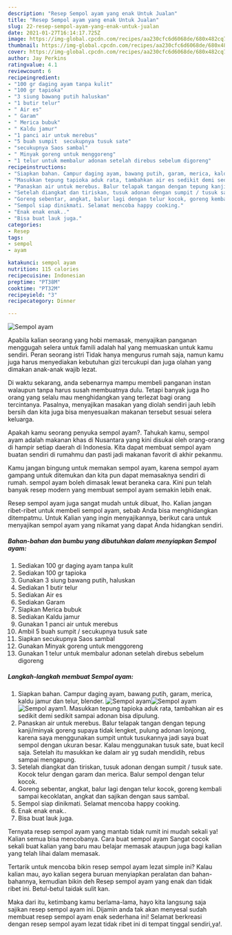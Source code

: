 ```yaml
---
description: "Resep Sempol ayam yang enak Untuk Jualan"
title: "Resep Sempol ayam yang enak Untuk Jualan"
slug: 22-resep-sempol-ayam-yang-enak-untuk-jualan
date: 2021-01-27T16:14:17.725Z
image: https://img-global.cpcdn.com/recipes/aa230cfc6d6068de/680x482cq70/sempol-ayam-foto-resep-utama.jpg
thumbnail: https://img-global.cpcdn.com/recipes/aa230cfc6d6068de/680x482cq70/sempol-ayam-foto-resep-utama.jpg
cover: https://img-global.cpcdn.com/recipes/aa230cfc6d6068de/680x482cq70/sempol-ayam-foto-resep-utama.jpg
author: Jay Perkins
ratingvalue: 4.1
reviewcount: 6
recipeingredient:
- "100 gr daging ayam tanpa kulit"
- "100 gr tapioka"
- "3 siung bawang putih haluskan"
- "1 butir telur"
- " Air es"
- " Garam"
- " Merica bubuk"
- " Kaldu jamur"
- "1 panci air untuk merebus"
- "5 buah sumpit  secukupnya tusuk sate"
- "secukupnya Saos sambal"
- " Minyak goreng untuk menggoreng"
- "1 telur untuk membalur adonan setelah direbus sebelum digoreng"
recipeinstructions:
- "Siapkan bahan. Campur daging ayam, bawang putih, garam, merica, kaldu jamur dan telur, blender."
- "Masukkan tepung tapioka aduk rata, tambahkan air es sedikit demi sedikit sampai adonan bisa dipulung."
- "Panaskan air untuk merebus. Balur telapak tangan dengan tepung kanji/minyak goreng supaya tidak lengket, pulung adonan lonjong, karena saya menggunakan sumpit untuk tusukannya jadi saya buat sempol dengan ukuran besar. Kalau menggunakan tusuk sate, buat kecil saja. Setelah itu masukkan ke dalam air yg sudah mendidih, rebus sampai mengapung."
- "Setelah diangkat dan tiriskan, tusuk adonan dengan sumpit / tusuk sate. Kocok telur dengan garam dan merica. Balur sempol dengan telur kocok."
- "Goreng sebentar, angkat, balur lagi dengan telur kocok, goreng kembali sampai kecoklatan, angkat dan sajikan dengan saus sambal."
- "Sempol siap dinikmati. Selamat mencoba happy cooking."
- "Enak enak enak.."
- "Bisa buat lauk juga."
categories:
- Resep
tags:
- sempol
- ayam

katakunci: sempol ayam 
nutrition: 115 calories
recipecuisine: Indonesian
preptime: "PT38M"
cooktime: "PT32M"
recipeyield: "3"
recipecategory: Dinner

---
```



![Sempol ayam](https://img-global.cpcdn.com/recipes/aa230cfc6d6068de/680x482cq70/sempol-ayam-foto-resep-utama.jpg)

Apabila kalian seorang yang hobi memasak, menyajikan panganan menggugah selera untuk famili adalah hal yang memuaskan untuk kamu sendiri. Peran seorang istri Tidak hanya mengurus rumah saja, namun kamu juga harus menyediakan kebutuhan gizi tercukupi dan juga olahan yang dimakan anak-anak wajib lezat.

Di waktu  sekarang, anda sebenarnya mampu membeli panganan instan walaupun tanpa harus susah membuatnya dulu. Tetapi banyak juga lho orang yang selalu mau menghidangkan yang terlezat bagi orang tercintanya. Pasalnya, menyajikan masakan yang diolah sendiri jauh lebih bersih dan kita juga bisa menyesuaikan makanan tersebut sesuai selera keluarga. 



Apakah kamu seorang penyuka sempol ayam?. Tahukah kamu, sempol ayam adalah makanan khas di Nusantara yang kini disukai oleh orang-orang di hampir setiap daerah di Indonesia. Kita dapat membuat sempol ayam buatan sendiri di rumahmu dan pasti jadi makanan favorit di akhir pekanmu.

Kamu jangan bingung untuk memakan sempol ayam, karena sempol ayam gampang untuk ditemukan dan kita pun dapat memasaknya sendiri di rumah. sempol ayam boleh dimasak lewat beraneka cara. Kini pun telah banyak resep modern yang membuat sempol ayam semakin lebih enak.

Resep sempol ayam juga sangat mudah untuk dibuat, lho. Kalian jangan ribet-ribet untuk membeli sempol ayam, sebab Anda bisa menghidangkan ditempatmu. Untuk Kalian yang ingin menyajikannya, berikut cara untuk menyajikan sempol ayam yang nikamat yang dapat Anda hidangkan sendiri.

<!--inarticleads1-->

##### Bahan-bahan dan bumbu yang dibutuhkan dalam menyiapkan Sempol ayam:

1. Sediakan 100 gr daging ayam tanpa kulit
1. Sediakan 100 gr tapioka
1. Gunakan 3 siung bawang putih, haluskan
1. Sediakan 1 butir telur
1. Sediakan  Air es
1. Sediakan  Garam
1. Siapkan  Merica bubuk
1. Sediakan  Kaldu jamur
1. Gunakan 1 panci air untuk merebus
1. Ambil 5 buah sumpit / secukupnya tusuk sate
1. Siapkan secukupnya Saos sambal
1. Gunakan  Minyak goreng untuk menggoreng
1. Gunakan 1 telur untuk membalur adonan setelah direbus sebelum digoreng




<!--inarticleads2-->

##### Langkah-langkah membuat Sempol ayam:

1. Siapkan bahan. Campur daging ayam, bawang putih, garam, merica, kaldu jamur dan telur, blender.
<img src="https://img-global.cpcdn.com/steps/2a79f7f1d33cba52/160x128cq70/sempol-ayam-langkah-memasak-1-foto.jpg" alt="Sempol ayam"><img src="https://img-global.cpcdn.com/steps/3258dbe4c06123e8/160x128cq70/sempol-ayam-langkah-memasak-1-foto.jpg" alt="Sempol ayam"><img src="https://img-global.cpcdn.com/steps/bc585ef6603ccf18/160x128cq70/sempol-ayam-langkah-memasak-1-foto.jpg" alt="Sempol ayam">1. Masukkan tepung tapioka aduk rata, tambahkan air es sedikit demi sedikit sampai adonan bisa dipulung.
1. Panaskan air untuk merebus. Balur telapak tangan dengan tepung kanji/minyak goreng supaya tidak lengket, pulung adonan lonjong, karena saya menggunakan sumpit untuk tusukannya jadi saya buat sempol dengan ukuran besar. Kalau menggunakan tusuk sate, buat kecil saja. Setelah itu masukkan ke dalam air yg sudah mendidih, rebus sampai mengapung.
1. Setelah diangkat dan tiriskan, tusuk adonan dengan sumpit / tusuk sate. Kocok telur dengan garam dan merica. Balur sempol dengan telur kocok.
1. Goreng sebentar, angkat, balur lagi dengan telur kocok, goreng kembali sampai kecoklatan, angkat dan sajikan dengan saus sambal.
1. Sempol siap dinikmati. Selamat mencoba happy cooking.
1. Enak enak enak..
1. Bisa buat lauk juga.




Ternyata resep sempol ayam yang mantab tidak rumit ini mudah sekali ya! Kalian semua bisa mencobanya. Cara buat sempol ayam Sangat cocok sekali buat kalian yang baru mau belajar memasak ataupun juga bagi kalian yang telah lihai dalam memasak.

Tertarik untuk mencoba bikin resep sempol ayam lezat simple ini? Kalau kalian mau, ayo kalian segera buruan menyiapkan peralatan dan bahan-bahannya, kemudian bikin deh Resep sempol ayam yang enak dan tidak ribet ini. Betul-betul taidak sulit kan. 

Maka dari itu, ketimbang kamu berlama-lama, hayo kita langsung saja sajikan resep sempol ayam ini. Dijamin anda tak akan menyesal sudah membuat resep sempol ayam enak sederhana ini! Selamat berkreasi dengan resep sempol ayam lezat tidak ribet ini di tempat tinggal sendiri,ya!.

